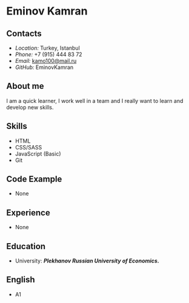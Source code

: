 # Eminov Kamran

## Contacts

- *Location:* Turkey, Istanbul
- *Phone:* +7 (915) 444 83 72
- *Email:* kamo100@mail.ru
- *GitHub:* EminovKamran

## About me

I am a quick learner, I work well in a team and I really want to learn and develop new skills.

## Skills 

- HTML
- CSS/SASS
- JavaScript (Basic)
- Git

## Code Example

- None

## Experience

- None

## Education

- University: ***Plekhanov Russian University of Economics.***

## English

- A1